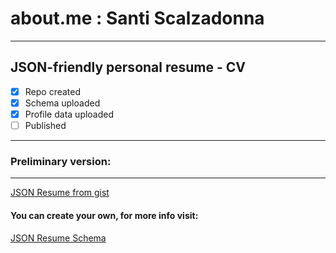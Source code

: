 # about.me : Santi Scalzadonna
---
## JSON-friendly personal resume - CV

- [x] Repo created
- [x] Schema uploaded
- [x] Profile data uploaded
- [ ] Published
---
### Preliminary version: 
---
[JSON Resume from gist](https://registry.jsonresume.org/scalzadonna)
#### You can create your own, for more info visit:
[JSON Resume Schema](https://jsonresume.org/schema)
